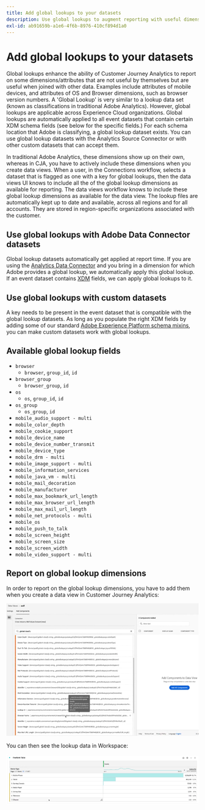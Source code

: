 ```yaml
---
title: Add global lookups to your datasets
description: Use global lookups to augment reporting with useful dimensions in Customer Journey Analytics.
exl-id: ab91659b-a1e6-4f6b-8976-410cf894d1a0
---
```

# Add global lookups to your datasets

Global lookups enhance the ability of Customer Journey Analytics to report on some dimensions/attributes that are not useful by themselves but are useful when joined with other data. Examples include attributes of mobile devices, and attributes of OS and Browser dimensions, such as browser version numbers. A 'Global Lookup' is very similar to a lookup data set (known as classifications in traditional Adobe Analytics). However, global lookups are applicable across Experience Cloud organizations. Global lookups are automatically applied to all event datasets that contain certain XDM schema fields (see below for the specific fields.)
For each schema location that Adobe is classifying, a global lookup dataset exists. You can use global lookup datasets with the Analytics Source Connector or with other custom datasets that can accept them.

In traditional Adobe Analytics, these dimensions show up on their own, whereas in CJA, you have to actively include these dimensions when you create data views. When a user, in the Connections workflow, selects a dataset that is flagged as one with a key for global lookups, then the data views UI knows to include all the of the global lookup dimensions as available for reporting. The data views workflow knows to include these global lookup dimensions as available for the data view. The lookup files are automatically kept up to date and available, across all regions and for all accounts. They are stored in region-specific organizations associated with the customer.

## Use global lookups with Adobe Data Connector datasets

Global lookup datasets automatically get applied at report time. If you are using the [Analytics Data Connector](https://experienceleague.adobe.com/docs/experience-platform/sources/connectors/adobe-applications/analytics.html?lang=en#connectors) and you bring in a dimension for which Adobe provides a global lookup, we automatically apply this global lookup. If an event dataset contains [XDM](https://experienceleague.adobe.com/docs/experience-platform/xdm/home.html?lang=en) fields, we can apply global lookups to it.

## Use global lookups with custom datasets

A key needs to be present in the event dataset that is compatible with the global lookup datasets. As long as you populate the right XDM fields by adding some of our standard [Adobe Experience Platform schema mixins](https://experienceleague.adobe.com/docs/experience-platform/xdm/mixins/event/environment-details.html?lang=en#mixins), you can make custom datasets work with global lookups. 

## Available global lookup fields

* `browser`
   * `browser`, `group_id`, `id`
* `browser_group`
   * `browser_group`, `id`
* `os`
   * `os`, `group_id`, `id`
* `os_group`
   * `os_group`, `id`
* `mobile_audio_support - multi`
* `mobile_color_depth`
* `mobile_cookie_support`
* `mobile_device_name`
* `mobile_device_number_transmit`
* `mobile_device_type`
* `mobile_drm - multi`
* `mobile_image_support - multi`
* `mobile_information_services`
* `mobile_java_vm - multi`
* `mobile_mail_decoration`
* `mobile_manufacturer`
* `mobile_max_bookmark_url_length`
* `mobile_max_browser_url_length`
* `mobile_max_mail_url_length`
* `mobile_net_protocols - multi`
* `mobile_os`
* `mobile_push_to_talk`
* `mobile_screen_height`
* `mobile_screen_size`
* `mobile_screen_width`
* `mobile_video_support - multi`

## Report on global lookup dimensions

In order to report on the global lookup dimensions, you have to add them when you create a data view in Customer Journey Analytics:

![](assets/global-lookup.png)

You can then see the lookup data in Workspace:

![](assets/gl-reporting.png)
